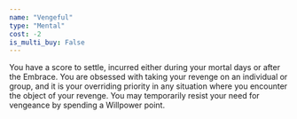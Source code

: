 ```yaml
---
name: "Vengeful"
type: "Mental"
cost: -2
is_multi_buy: False
---
```


You have a score to settle, incurred either during your mortal days or after the Embrace. You are obsessed with taking your revenge on an individual or group, and it is your overriding priority in any situation where you encounter the object of your revenge. You may temporarily resist your need for vengeance by spending a Willpower point.